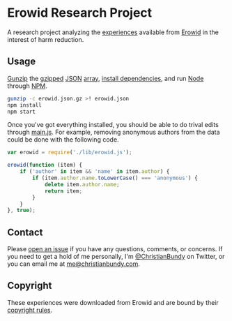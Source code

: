 # Erowid Research Project

A research project analyzing the  [experiences](http://www.erowid.org/experiences/exp_front.shtml) available from [Erowid](https://en.wikipedia.org/wiki/Erowid) in the interest of harm reduction.

## Usage

[Gunzip](https://developer.apple.com/library/mac/documentation/Darwin/Reference/ManPages/man1/gzip.1.html) the [gzipped](http://www.gzip.org/) [JSON](http://www.json.org/) [array](https://developer.mozilla.org/en-US/docs/Web/JavaScript/Reference/Global_Objects/Array), [install dependencies](https://npmjs.org/doc/install.html), and run [Node](http://nodejs.org/) through [NPM](https://npmjs.org/).

```sh
gunzip -c erowid.json.gz >! erowid.json
npm install
npm start
```

Once you've got everything installed, you should be able to do trival edits through [main.js](https://github.com/christianbundy/erowid-research-project/blob/master/main.js). For example, removing anonymous authors from the data could be done with the following code.

```js
var erowid = require('./lib/erowid.js');

erowid(function (item) {
	if ('author' in item && 'name' in item.author) {
		if (item.author.name.toLowerCase() === 'anonymous') {
			delete item.author.name;
			return item;
		}
	}
}, true);
```

## Contact

Please [open an issue](https://github.com/christianbundy/erowid-research-project/issues/new) if you have any questions, comments, or concerns. If you need to get a hold of me personally, I'm [@ChristianBundy](http://twitter.com/christianbundy) on Twitter, or you can email me at [me@christianbundy.com](mailto:me@christianbundy.com).

## Copyright

These experiences were downloaded from Erowid and are bound by their [copyright rules](http://www.erowid.org/general/about/about_copyrights.shtml).
